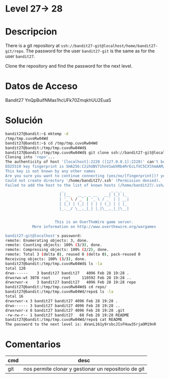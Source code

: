 
# Level 27-> 28

# Descripcion

There is a git repository at `ssh://bandit27-git@localhost/home/bandit27-git/repo`. The password for the user `bandit27-git` is the same as for the user `bandit27`.

Clone the repository and find the password for the next level.

# Datos de Acceso

Bandit27
YnQpBuifNMas1hcUFk70ZmqkhUU2EuaS

# Solución

```bash
bandit27@bandit:~$ mktemp -d
/tmp/tmp.cuvoRw04Wd
bandit27@bandit:~$ cd /tmp/tmp.cuvoRw04Wd
bandit27@bandit:/tmp/tmp.cuvoRw04Wd$
bandit27@bandit:/tmp/tmp.cuvoRw04Wd$ git clone ssh://bandit27-git@localhost:2220/home/bandit27-git/repo
Cloning into 'repo'...
The authenticity of host '[localhost]:2220 ([127.0.0.1]:2220)' can't be established.
ED25519 key fingerprint is SHA256:C2ihUBV7ihnV1wUXRb4RrEcLfXC5CXlhmAAM/urerLY.
This key is not known by any other names
Are you sure you want to continue connecting (yes/no/[fingerprint])? yes
Could not create directory '/home/bandit27/.ssh' (Permission denied).
Failed to add the host to the list of known hosts (/home/bandit27/.ssh/known_hosts).
                         _                     _ _ _
                        | |__   __ _ _ __   __| (_) |_
                        | '_ \ / _` | '_ \ / _` | | __|
                        | |_) | (_| | | | | (_| | | |_
                        |_.__/ \__,_|_| |_|\__,_|_|\__|


                      This is an OverTheWire game server.
            More information on http://www.overthewire.org/wargames

bandit27-git@localhost's password:
remote: Enumerating objects: 3, done.
remote: Counting objects: 100% (3/3), done.
remote: Compressing objects: 100% (2/2), done.
remote: Total 3 (delta 0), reused 0 (delta 0), pack-reused 0
Receiving objects: 100% (3/3), done.
bandit27@bandit:/tmp/tmp.cuvoRw04Wd$ ls -la
total 120
drwx------    3 bandit27 bandit27   4096 Feb 28 19:28 .
drwxrwx-wt 3078 root     root     110592 Feb 28 19:28 ..
drwxrwxr-x    3 bandit27 bandit27   4096 Feb 28 19:28 repo
bandit27@bandit:/tmp/tmp.cuvoRw04Wd$ cd repo/
bandit27@bandit:/tmp/tmp.cuvoRw04Wd/repo$ ls -la
total 16
drwxrwxr-x 3 bandit27 bandit27 4096 Feb 28 19:28 .
drwx------ 3 bandit27 bandit27 4096 Feb 28 19:28 ..
drwxrwxr-x 8 bandit27 bandit27 4096 Feb 28 19:28 .git
-rw-rw-r-- 1 bandit27 bandit27   68 Feb 28 19:28 README
bandit27@bandit:/tmp/tmp.cuvoRw04Wd/repo$ cat README
The password to the next level is: AVanL161y9rsbcJIsFHuw35rjaOM19nR

```

# Comentarios

|cmd| desc|
|-----|--------|
|git| nos permite clonar y gestionar un repositorio de git|
